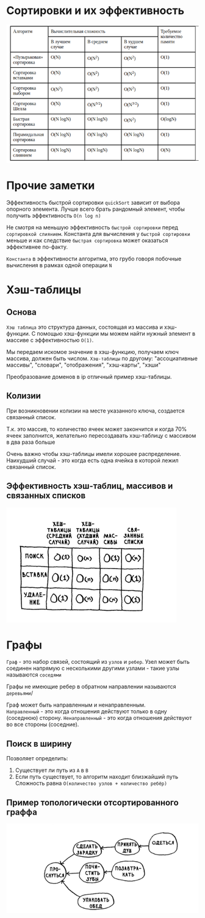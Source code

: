 # Сортировки и их эффективность

![img.png](img.png)

# Прочие заметки

Эффективность быстрой сортировки `quickSort` зависит от выбора опорного элемента.
Лучше всего брать рандомный элемент, чтобы получить эффективность `O(n log n)`

Не смотря на меньшую эффективность `быстрой сортировки` перед `сортировкой слиянием`.
Константа для вычисления у `быстрой сортировки` меньше и 
как следствие `быстрая сортировка` может оказаться эффективнее по-факту.

`Константа` в эффективности алгоритма, это грубо говоря побочные вычисления в рамках одной операции `N`

# Хэш-таблицы
## Основа
`Хэш таблица` это структура данных, состоящая из массива и хэш-функции.
С помощью хэш-функции мы можем найти нужный элемент в массиве с эффективностью `O(1)`.

Мы передаем искомое значение в хэш-функцию, получаем ключ массива, должен быть числом.
`Хэш-таблицы` по другому: "ассоциативные массивы", "словари", "отображения", "хэш-карты", "хэши"

Преобразование доменов в ip отличный пример хэш-таблицы.

## Колизии
При возникновении колизии на месте указанного ключа, создается связанный список.

Т.к. это массив, то количество ячеек может закончится и когда 70% ячеек заполнится, желательно пересоздавать хэш-таблицу с массивом в два раза больше

Очень важно чтобы хэш-таблицы имели хорошее распределение. Наихудший случай - это когда есть одна ячейка в которой лежил связанный список.

## Эффективность хэш-таблиц, массивов и связанных списков

![img_1.png](img_1.png)

# Графы

`Граф` - это набор связей, состоящий из `узлов` и `ребер`.
Узел может быть соединен напрямую с несколькими другими узлами - такие узлы называются `соседями`

Графы не имеющие ребер в обратном направлении называются `деревьями`/

Граф может быть направленным и ненаправленным.  
`Направленный` - это когда отношения действуют только в одну (соседнюю) сторону.
`Ненаправленный` - это когда отношения действуют во все стороны (соседние).

## Поиск в ширину 

Позволяет определить:
1) Существует ли путь из `А` в `В`
2) Если путь существует, то алгоритм находит близжайший путь
Сложность равна `O(количество узлов + количество ребёр)`

## Пример топологически отсортированного граффа

![img_2.png](img_2.png)